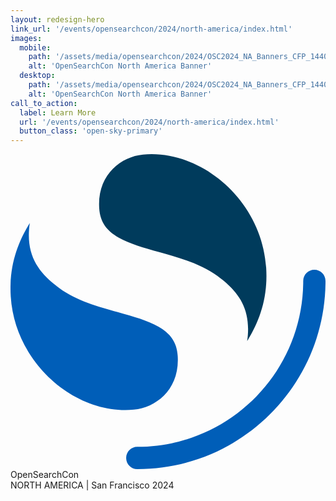 ```yaml
---
layout: redesign-hero
link_url: '/events/opensearchcon/2024/north-america/index.html'
images:
  mobile:
    path: '/assets/media/opensearchcon/2024/OSC2024_NA_Banners_CFP_1440x360.png'
    alt: 'OpenSearchCon North America Banner'
  desktop:
    path: '/assets/media/opensearchcon/2024/OSC2024_NA_Banners_CFP_1440x360.png'
    alt: 'OpenSearchCon North America Banner'
call_to_action:
  label: Learn More
  url: '/events/opensearchcon/2024/north-america/index.html'
  button_class: 'open-sky-primary'
---
```

<div class="homepage-hero-banner--os-con">
  <div class="homepage-hero-banner--os-con--flex-wrap">
    <div class="homepage-hero-banner--os-con--icon-with-name">
      <div class="homepage-hero-banner--os-con--icon-with-name--icon">
        <svg viewbox="0 0 88 88">
          <path d="M84.8889 32.3125C83.1707 32.3125 81.7779 33.7054 81.7779 35.4236C81.7779 61.0243 61.0243 81.7779 35.4236 81.7779C33.7054 81.7779 32.3125 83.1707 32.3125 84.8889C32.3125 86.6071 33.7054 88 35.4236 88C64.4607 88 88 64.4607 88 35.4236C88 33.7054 86.6071 32.3125 84.8889 32.3125Z" fill="#005EB8"/>
          <path d="M66.112 52.25C69.1037 47.3694 71.9971 40.862 71.4278 31.7516C70.2486 12.88 53.156 -1.43637 37.0159 0.115133C30.6973 0.722514 24.2094 5.8729 24.7858 15.0982C25.0363 19.1071 26.9984 21.4732 30.1873 23.2924C33.2225 25.0239 37.122 26.1207 41.5426 27.364C46.8823 28.8659 53.0763 30.5529 57.8367 34.0611C63.5422 38.2656 67.4425 43.1397 66.112 52.25Z" fill="#003B5C"/>
          <path d="M5.38809 19.25C2.3963 24.1306 -0.497071 30.638 0.072178 39.7484C1.25135 58.62 18.344 72.9363 34.4842 71.3849C40.8027 70.7774 47.2906 65.6271 46.7142 56.4018C46.4637 52.3929 44.5015 50.0268 41.3127 48.2076C38.2775 46.4761 34.378 45.3793 29.9574 44.136C24.6177 42.6341 18.4238 40.9471 13.6633 37.4389C7.95776 33.2343 4.05752 28.3603 5.38809 19.25Z" fill="#005EB8"/>
        </svg>
      </div>
      <div class="homepage-hero-banner--os-con--icon-with-name--name"><span class="large-header-open">Open</span><span class="large-header-search">Search</span><span class="large-header-con">Con</span></div>
    </div>
    <div class="homepage-hero-banner--os-con--location">NORTH AMERICA | San Francisco 2024</div>
  </div>
</div>

